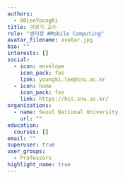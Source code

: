 ```yaml
---
authors:
  - 00LeeYoungKi
title: 이영기 교수
role: "센터장 #Mobile Computing"
avatar_filename: avatar.jpg
bio: ""
interests: []
social:
  - icon: envelope
    icon_pack: fas
    link: youngki.lee@snu.ac.kr
  - icon: home
    icon_pack: fas
    link: https://hcs.snu.ac.kr/
organizations:
  - name: Seoul National University
    url: ""
education:
  courses: []
email: ""
superuser: true
user_groups:
  - Professors
highlight_name: true
---
```

